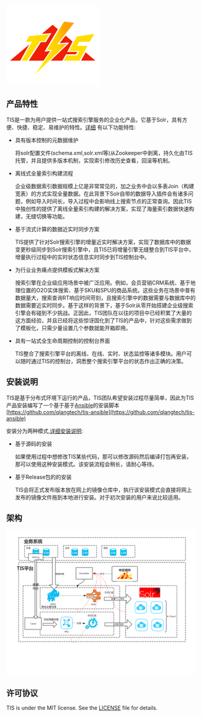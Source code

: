 ![tis](docs/tis-logo.png)

## 产品特性

TIS是一款为用户提供一站式搜索引擎服务的企业化产品，它基于Solr，具有方便、快捷、稳定、易维护的特性。[详细](http://tis.pub/posts/intro-tis)
有以下功能特性:

- 具有版本控制的元数据维护
 
   将solr配置文件(schema.xml,solr.xml等)从Zookeeper中剥离，持久化由TIS托管，并且提供多版本机制，实现索引修改历史查看，回滚等机制。

- 离线式全量索引构建流程

   企业级数据索引数据规模上亿是非常常见的，加之业务中会以多表Join（构建宽表）的方式实现全量数据。在此背景下Solr自带的数据导入插件会有诸多问题，例如导入时间长，导入过程中会影响线上搜索节点的正常查询。因此TIS中独创性的提供了离线全量索引构建的解决方案，实现了海量索引数据快速构建，无缝切换等功能。

- 基于流式计算的数据近实时同步方案

  TIS提供了针对Solr搜索引擎的增量近实时解决方案，实现了数据库中的数据变更秒级同步到Solr搜索引擎中，且TIS已将增量引擎无缝整合到TIS平台中，增量执行过程中的实时状态信息实时同步到TIS控制台中。

- 为行业业务痛点提供模板式解决方案

     搜索引擎在企业级应用场景中被广泛应用。例如，会员营销CRM系统、基于地理位置的O2O实体搜索、基于SKU和SPU的商品系统。这些业务在场景中普有数据量大，搜索查询RT响应时间苛刻，且搜索引擎中的数据需要与数据库中的数据需要近实时同步。基于这样的背景下，基于Solr从零开始搭建企业级搜索引擎会有碰到不少挑战。正因此，TIS团队在以往的项目中已经积累了大量的这方面经验，并且已经将这些惊讶固化到了TIS的产品中，针对这些需求做到了模板化，只需少量设置几个参数就能开箱即用。


- 具有一站式全生命周期控制的控制台界面

  TIS整合了搜索引擎平台的离线、在线、实时、状态监控等诸多模块。用户可以随时通过TIS的控制台，洞悉整个搜索引擎平台的状态作出正确的决策。


## 安装说明

   TIS是基于分布式环境下运行的产品，TIS团队希望安装过程尽量简单，因此为TIS产品安装编写了一个基于基于[Ansible](https://docs.ansible.com/)的安装脚本[https://github.com/qlangtech/tis-ansible](https://github.com/qlangtech/tis-ansible)
   
   安装分为两种模式,[详细安装说明](http://tis.pub/posts/install/):

- 基于源码的安装
  
    如果使用过程中想修改TIS某些代码，那可以修改源码然后编译打包再安装，那可以使用这种安装模式。该安装流程会稍长，请耐心等待。

- 基于Release包的的安装

  TIS会将正式发布版本放在网上的镜像仓库中，执行该安装模式会直接将网上发布的镜像文件拖到本地进行安装。对于初次安装的用户来说比较适用。
  

## 架构

![tis](docs/tis-synoptic.png)

## 许可协议

 TIS is under the MIT license. See the [LICENSE](https://github.com/qlangtech/tis-solr/blob/master/LICENSE) file for details.
